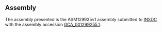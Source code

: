 

Assembly
--------

The assembly presented is the ASM129925v1 assembly submitted to
[INSDC](http://www.insdc.org) with the assembly accession
[GCA\_001299255.1](http://www.ebi.ac.uk/ena/data/view/GCA_001299255.1).
